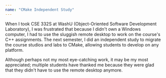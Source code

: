 ```yaml
---
name: "CMake Independent Study"
---
```

When I took CSE 332S at WashU (Object-Oriented Software Development Laboratory), I was frustrated that because I didn't own a Windows computer, I had to use the sluggish remote desktop to work on the course's C++ assignments. The next semester, I did an independent study to migrate the course studios and labs to CMake, allowing students to develop on any platform.

Although perhaps not my most eye-catching work,
it may be my most appreciated; multiple students have thanked me because they were glad that they didn't have to use the remote desktop anymore.
